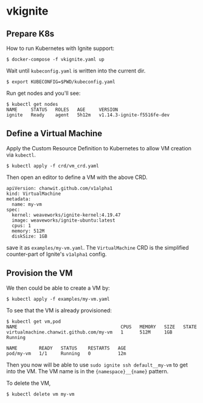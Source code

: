 # vkignite

## Prepare K8s

How to run Kubernetes with Ignite support:

`$ docker-compose -f vkignite.yaml up`

Wait until `kubeconfig.yaml` is written into the current dir.

`$ export KUBECONFIG=$PWD/kubeconfig.yaml`

Run get nodes and you'll see:

```
$ kubectl get nodes
NAME     STATUS   ROLES   AGE     VERSION
ignite   Ready    agent   5h12m   v1.14.3-ignite-f5516fe-dev
```

## Define a Virtual Machine
Apply the Custom Resource Definition to Kubernetes to allow VM creation via `kubectl`.

```
$ kubectl apply -f crd/vm_crd.yaml
```
Then open an editor to define a VM with the above CRD.

```
apiVersion: chanwit.github.com/v1alpha1
kind: VirtualMachine
metadata:
  name: my-vm
spec:
  kernel: weaveworks/ignite-kernel:4.19.47
  image: weaveworks/ignite-ubuntu:latest
  cpus: 1
  memory: 512M
  diskSize: 1GB
```
save it as `examples/my-vm.yaml`.
The `VirtualMachine` CRD is the simplified counter-part of Ignite's `v1alpha1` config.

## Provision the VM

We then could be able to create a VM by:
```
$ kubectl apply -f examples/my-vm.yaml
```

To see that the VM is already provisioned:
```
$ kubectl get vm,pod
NAME                                      CPUS   MEMORY   SIZE   STATE
virtualmachine.chanwit.github.com/my-vm   1      512M     1GB    Running

NAME        READY   STATUS    RESTARTS   AGE
pod/my-vm   1/1     Running   0          12m
```

Then you now will be able to use `sudo ignite ssh default__my-vm` to get into the VM.
The VM name is in the `{namespace}__{name}` pattern.

To delete the VM,
```
$ kubectl delete vm my-vm
```
